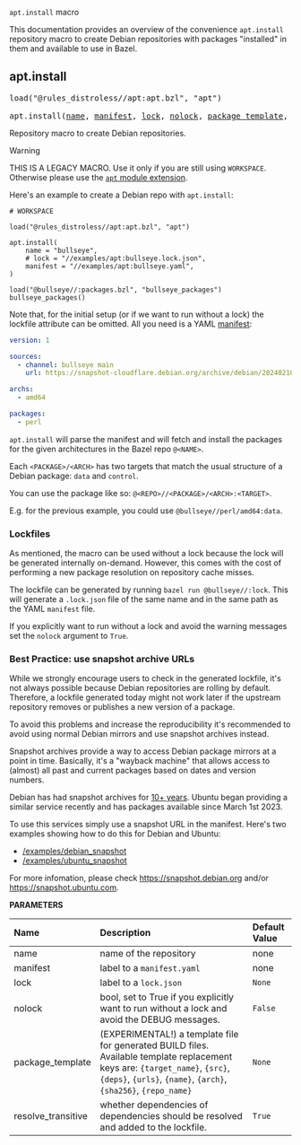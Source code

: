 <!-- Generated with Stardoc: http://skydoc.bazel.build -->

`apt.install` macro

This documentation provides an overview of the convenience `apt.install`
repository macro to create Debian repositories with packages "installed" in
them and available to use in Bazel.

<a id="apt.install"></a>

## apt.install

<pre>
load("@rules_distroless//apt:apt.bzl", "apt")

apt.install(<a href="#apt.install-name">name</a>, <a href="#apt.install-manifest">manifest</a>, <a href="#apt.install-lock">lock</a>, <a href="#apt.install-nolock">nolock</a>, <a href="#apt.install-package_template">package_template</a>, <a href="#apt.install-resolve_transitive">resolve_transitive</a>)
</pre>

Repository macro to create Debian repositories.

> [!WARNING]
> THIS IS A LEGACY MACRO. Use it only if you are still using `WORKSPACE`.
> Otherwise please use the [`apt` module extension](apt.md).

Here's an example to create a Debian repo with `apt.install`:

```starlark
# WORKSPACE

load("@rules_distroless//apt:apt.bzl", "apt")

apt.install(
    name = "bullseye",
    # lock = "//examples/apt:bullseye.lock.json",
    manifest = "//examples/apt:bullseye.yaml",
)

load("@bullseye//:packages.bzl", "bullseye_packages")
bullseye_packages()
```

Note that, for the initial setup (or if we want to run without a lock) the
lockfile attribute can be omitted. All you need is a YAML
[manifest](/examples/debian_snapshot/bullseye.yaml):
```yaml
version: 1

sources:
  - channel: bullseye main
    url: https://snapshot-cloudflare.debian.org/archive/debian/20240210T223313Z

archs:
  - amd64

packages:
  - perl
```

`apt.install` will parse the manifest and will fetch and install the
packages for the given architectures in the Bazel repo `@<NAME>`.

Each `<PACKAGE>/<ARCH>` has two targets that match the usual structure of a
Debian package: `data` and `control`.

You can use the package like so: `@<REPO>//<PACKAGE>/<ARCH>:<TARGET>`.

E.g. for the previous example, you could use `@bullseye//perl/amd64:data`.

### Lockfiles

As mentioned, the macro can be used without a lock because the lock will be
generated internally on-demand. However, this comes with the cost of
performing a new package resolution on repository cache misses.

The lockfile can be generated by running `bazel run @bullseye//:lock`. This
will generate a `.lock.json` file of the same name and in the same path as
the YAML `manifest` file.

If you explicitly want to run without a lock and avoid the warning messages
set the `nolock` argument to `True`.

### Best Practice: use snapshot archive URLs

While we strongly encourage users to check in the generated lockfile, it's
not always possible because Debian repositories are rolling by default.
Therefore, a lockfile generated today might not work later if the upstream
repository removes or publishes a new version of a package.

To avoid this problems and increase the reproducibility it's recommended to
avoid using normal Debian mirrors and use snapshot archives instead.

Snapshot archives provide a way to access Debian package mirrors at a point
in time. Basically, it's a "wayback machine" that allows access to (almost)
all past and current packages based on dates and version numbers.

Debian has had snapshot archives for [10+
years](https://lists.debian.org/debian-announce/2010/msg00002.html). Ubuntu
began providing a similar service recently and has packages available since
March 1st 2023.

To use this services simply use a snapshot URL in the manifest. Here's two
examples showing how to do this for Debian and Ubuntu:
  * [/examples/debian_snapshot](/examples/debian_snapshot)
  * [/examples/ubuntu_snapshot](/examples/ubuntu_snapshot)

For more infomation, please check https://snapshot.debian.org and/or
https://snapshot.ubuntu.com.


**PARAMETERS**


| Name  | Description | Default Value |
| :------------- | :------------- | :------------- |
| <a id="apt.install-name"></a>name |  name of the repository   |  none |
| <a id="apt.install-manifest"></a>manifest |  label to a `manifest.yaml`   |  none |
| <a id="apt.install-lock"></a>lock |  label to a `lock.json`   |  `None` |
| <a id="apt.install-nolock"></a>nolock |  bool, set to True if you explicitly want to run without a lock and avoid the DEBUG messages.   |  `False` |
| <a id="apt.install-package_template"></a>package_template |  (EXPERIMENTAL!) a template file for generated BUILD files. Available template replacement keys are: `{target_name}`, `{src}`, `{deps}`, `{urls}`, `{name}`, `{arch}`, `{sha256}`, `{repo_name}`   |  `None` |
| <a id="apt.install-resolve_transitive"></a>resolve_transitive |  whether dependencies of dependencies should be resolved and added to the lockfile.   |  `True` |


